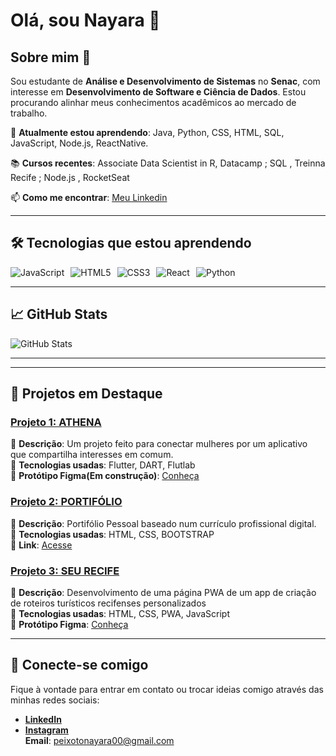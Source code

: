 # Olá, sou Nayara 👋

## Sobre mim 🚀

Sou estudante de **Análise e Desenvolvimento de Sistemas** no **Senac**, com interesse em  **Desenvolvimento de Software e Ciência de Dados**. Estou procurando alinhar meus conhecimentos acadêmicos ao mercado de trabalho. 

🌱 **Atualmente estou aprendendo**: Java, Python, CSS, HTML, SQL, JavaScript, Node.js, ReactNative. 

📚 **Cursos recentes**: Associate Data Scientist in R, Datacamp ; SQL , Treinna Recife ; Node.js , RocketSeat 

📫 **Como me encontrar**: [Meu Linkedin](www.linkedin.com/in/nayara-peixoto-64525b23b)

---

## 🛠️ Tecnologias que estou aprendendo

<div style="display: flex; flex-wrap: wrap; gap: 10px;">
    <img src="https://img.shields.io/badge/JavaScript-eeeeee?style=flat&logo=javascript" alt="JavaScript">
    <img src="https://img.shields.io/badge/HTML5-eeeeee?style=flat&logo=html5" alt="HTML5">
    <img src="https://img.shields.io/badge/CSS3-eeeeee?style=flat&logo=css3" alt="CSS3">
    <img src="https://img.shields.io/badge/React-eeeeee?style=flat&logo=react" alt="React">
    <img src="https://img.shields.io/badge/Python-eeeeee?style=flat&logo=python" alt="Python">
</div>

---

## 📈 GitHub Stats

![GitHub Stats](https://github-readme-stats.vercel.app/api?username=nayarape&show_icons=true&hide_title=true&count_private=true&hide=prs&theme=radical)

---

---

## 🚀 Projetos em Destaque

### [Projeto 1: ATHENA](link-do-repo)
🔹 **Descrição**: Um projeto feito para conectar mulheres por um aplicativo que compartilha interesses em comum.  
🔹 **Tecnologias usadas**: Flutter, DART, Flutlab         
🔹 **Protótipo Figma(Em construção)**: [Conheça](https://www.figma.com/proto/JlsFgH3OxLXAvGbfVMBb0R/Athena?node-id=0-1&t=3X2fJdDoIDtc6HUg-1)


### [Projeto 2: PORTIFÓLIO](https://github.com/nayarape/curriculoatualizado.git)
🔹 **Descrição**: Portifólio Pessoal baseado num currículo profissional digital.  
🔹 **Tecnologias usadas**: HTML, CSS, BOOTSTRAP        
🔹 **Link**: [Acesse](https://portifolionayarape.netlify.app/)


### [Projeto 3: SEU RECIFE](https://github.com/nayarape/ProjetoPwa.git)
🔹 **Descrição**: Desenvolvimento de uma página PWA de um app de criação de roteiros turísticos recifenses personalizados  
🔹 **Tecnologias usadas**: HTML, CSS, PWA, JavaScript               
🔹 **Protótipo Figma**: [Conheça](https://www.figma.com/proto/siIKbw5lBtlhpBphOI4s5E/Seu-Recife?node-id=0-1&t=od87ZyRrgbMWvHVi-1)



---

## 💬 Conecte-se comigo

Fique à vontade para entrar em contato ou trocar ideias comigo através das minhas redes sociais:

- **[LinkedIn](www.linkedin.com/in/nayara-peixoto-64525b23b)**  
- **[Instagram](https://www.instagram.com/nayarape/)**  
**Email**: [peixotonayara00@gmail.com](mailto:peixotonayara00@gmail.com)
